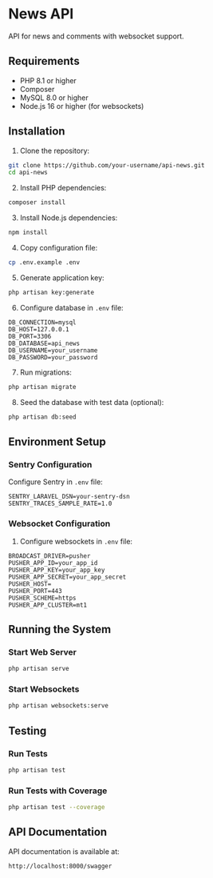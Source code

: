 # News API

API for news and comments with websocket support.

## Requirements

-   PHP 8.1 or higher
-   Composer
-   MySQL 8.0 or higher
-   Node.js 16 or higher (for websockets)

## Installation

1. Clone the repository:

```bash
git clone https://github.com/your-username/api-news.git
cd api-news
```

2. Install PHP dependencies:

```bash
composer install
```

3. Install Node.js dependencies:

```bash
npm install
```

4. Copy configuration file:

```bash
cp .env.example .env
```

5. Generate application key:

```bash
php artisan key:generate
```

6. Configure database in `.env` file:

```env
DB_CONNECTION=mysql
DB_HOST=127.0.0.1
DB_PORT=3306
DB_DATABASE=api_news
DB_USERNAME=your_username
DB_PASSWORD=your_password
```

7. Run migrations:

```bash
php artisan migrate
```

8. Seed the database with test data (optional):

```bash
php artisan db:seed
```

## Environment Setup

### Sentry Configuration

Configure Sentry in `.env` file:

```env
SENTRY_LARAVEL_DSN=your-sentry-dsn
SENTRY_TRACES_SAMPLE_RATE=1.0
```

### Websocket Configuration

1. Configure websockets in `.env` file:

```env
BROADCAST_DRIVER=pusher
PUSHER_APP_ID=your_app_id
PUSHER_APP_KEY=your_app_key
PUSHER_APP_SECRET=your_app_secret
PUSHER_HOST=
PUSHER_PORT=443
PUSHER_SCHEME=https
PUSHER_APP_CLUSTER=mt1
```

## Running the System

### Start Web Server

```bash
php artisan serve
```

### Start Websockets

```bash
php artisan websockets:serve
```

## Testing

### Run Tests

```bash
php artisan test
```

### Run Tests with Coverage

```bash
php artisan test --coverage
```

## API Documentation

API documentation is available at:

```
http://localhost:8000/swagger
```
